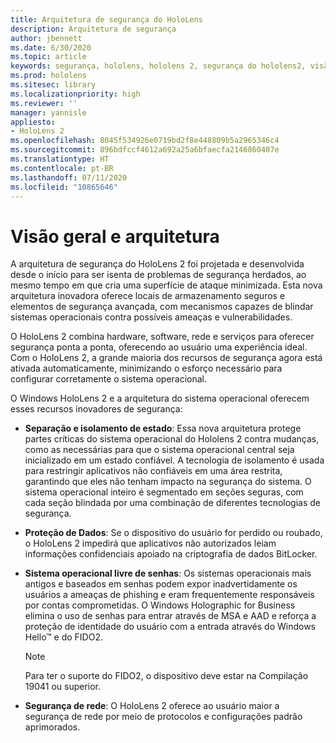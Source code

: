 ```yaml
---
title: Arquitetura de segurança do HoloLens
description: Arquitetura de segurança
author: jbennett
ms.date: 6/30/2020
ms.topic: article
keywords: segurança, hololens, hololens 2, segurança do hololens2, visão geral da segurança, arquitetura de segurança, arquitetura, arquitetura do hololens 2
ms.prod: hololens
ms.sitesec: library
ms.localizationpriority: high
ms.reviewer: ''
manager: yannisle
appliesto:
- HoloLens 2
ms.openlocfilehash: 8045f534926e0719bd2f8e448809b5a2965346c4
ms.sourcegitcommit: 896bdfccf4612a692a25a6bfaecfa2146860407e
ms.translationtype: HT
ms.contentlocale: pt-BR
ms.lasthandoff: 07/11/2020
ms.locfileid: "10865646"
---
```

# Visão geral e arquitetura

A arquitetura de segurança do HoloLens 2 foi projetada e desenvolvida desde o início para ser isenta de problemas de segurança herdados, ao mesmo tempo em que cria uma superfície de ataque minimizada. Esta nova arquitetura inovadora oferece locais de armazenamento seguros e elementos de segurança avançada, com mecanismos capazes de blindar sistemas operacionais contra possíveis ameaças e vulnerabilidades.

O HoloLens 2 combina hardware, software, rede e serviços para oferecer segurança ponta a ponta, oferecendo ao usuário uma experiência ideal. Com o HoloLens 2, a grande maioria dos recursos de segurança agora está ativada automaticamente, minimizando o esforço necessário para configurar corretamente o sistema operacional.

O Windows HoloLens 2 e a arquitetura do sistema operacional oferecem esses recursos inovadores de segurança:

  * **Separação e isolamento de estado**:  Essa nova arquitetura protege partes críticas do sistema operacional do Hololens 2 contra mudanças, como as necessárias para que o sistema operacional central seja inicializado em um estado confiável. A tecnologia de isolamento é usada para restringir aplicativos não confiáveis em uma área restrita, garantindo que eles não tenham impacto na segurança do sistema. O sistema operacional inteiro é segmentado em seções seguras, com cada seção blindada por uma combinação de diferentes tecnologias de segurança.
  
  * **Proteção de Dados**: Se o dispositivo do usuário for perdido ou roubado, o HoloLens 2 impedirá que aplicativos não autorizados leiam informações confidenciais apoiado na criptografia de dados BitLocker. 
  
  * **Sistema operacional livre de senhas**:  Os sistemas operacionais mais antigos e baseados em senhas podem expor inadvertidamente os usuários a ameaças de phishing e eram frequentemente responsáveis por contas comprometidas. O Windows Holographic for Business elimina o uso de senhas para entrar através de MSA e AAD e reforça a proteção de identidade do usuário com a entrada através do Windows Hello™ e do FIDO2. 
  
    > [!NOTE]
    > Para ter o suporte do FIDO2, o dispositivo deve estar na Compilação 19041 ou superior. 

  * **Segurança de rede**: O HoloLens 2 oferece ao usuário maior a segurança de rede por meio de protocolos e configurações padrão aprimorados.
